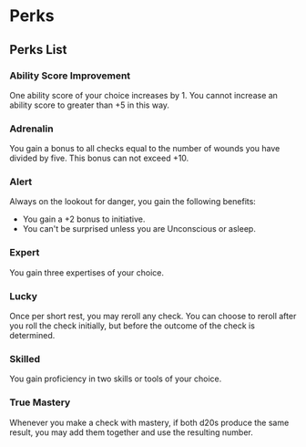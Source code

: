 # Perks

## Perks List

### Ability Score Improvement

One ability score of your choice increases by 1. You cannot increase an ability score to greater than +5 in this way.

### Adrenalin

You gain a bonus to all checks equal to the number of wounds you have divided by five. This bonus can not exceed +10.

### Alert

Always on the lookout for danger, you gain the following benefits:

* You gain a +2 bonus to initiative.
* You can't be surprised unless you are Unconscious or asleep.

### Expert

You gain three expertises of your choice.

### Lucky

Once per short rest, you may reroll any check. You can choose to reroll after you roll the check initially, but before the outcome of the check is determined.

### Skilled

You gain proficiency in two skills or tools of your choice.

### True Mastery

Whenever you make a check with mastery, if both d20s produce the same result, you may add them together and use the resulting number.

